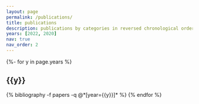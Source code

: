```yaml
---
layout: page
permalink: /publications/
title: publications
description: publications by categories in reversed chronological order. generated by jekyll-scholar.
years: [2022, 2020]
nav: true
nav_order: 2
---
```

<!-- _pages/publications.md -->
<div class="publications">

{%- for y in page.years %}
  <h2 class="year">{{y}}</h2>
  {% bibliography -f papers -q @*[year={{y}}]* %}
{% endfor %}

</div>
